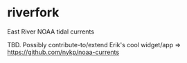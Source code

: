 # riverfork
East River NOAA tidal currents

TBD. Possibly contribute-to/extend Erik's cool widget/app => https://github.com/nykp/noaa-currents 
